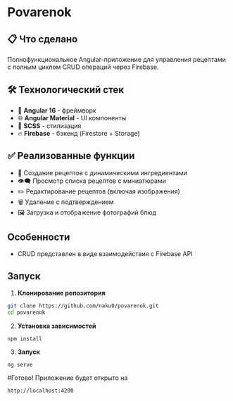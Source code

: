 # Povarenok

## 📋 Что сделано

Полнофункциональное Angular-приложение для управления рецептами с полным циклом CRUD операций через Firebase.

## 🛠 Технологический стек

- 👹 **Angular 16** - фреймворк
- 🌐 **Angular Material** - UI компоненты  
- 💅 **SCSS** - стилизация
- 🔥 **Firebase** - бэкенд (Firestore + Storage)

## ✅ Реализованные функции

- 📝 Создание рецептов с динамическими ингредиентами
- 👁‍🗨 Просмотр списка рецептов с миниатюрами
- ✏️ Редактирование рецептов (включая изображения)
- 🗑 Удаление с подтверждением
- 🖼 Загрузка и отображение фотографий блюд

##  Особенности
- CRUD представлен в виде взаимодействия с Firebase API

## Запуск
1. **Клонирование репозитория**
```bash
git clone https://github.com/naku0/povarenok.git
cd povarenok
```
2. **Установка зависимостей**
```
npm install
```
3. **Запуск**
```
ng serve
```
#Готово! Приложение будет открыто на 
```
http://localhost:4200
```
